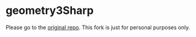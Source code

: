 # geometry3Sharp

Please go to the [original repo](https://github.com/gradientspace/geometry3Sharp). This fork is just for personal purposes only.
